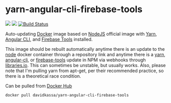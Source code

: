 # yarn-angular-cli-firebase-tools
[![](https://images.microbadger.com/badges/image/davidkassa/yarn-angular-cli-firebase-tools.svg)](https://microbadger.com/images/davidkassa/yarn-angular-cli-firebase-tools "Get your own image badge on microbadger.com") [![](https://images.microbadger.com/badges/commit/davidkassa/yarn-angular-cli-firebase-tools.svg)](https://microbadger.com/images/davidkassa/yarn-angular-cli-firebase-tools "Get your own commit badge on microbadger.com") [![Build Status](https://travis-ci.com/davidkassa/yarn-angular-cli-firebase-tools.svg?branch=8)](https://travis-ci.com/davidkassa/yarn-angular-cli-firebase-tools)

Auto-updating [Docker](https://www.docker.com/) image based on [NodeJS](https://nodejs.org) official image with [Yarn](https://yarnpkg.com/), [Angular CLI](https://cli.angular.io/), and [Firebase Tools](https://firebase.google.com/docs/hosting/quickstart) installed.

This image should be rebuilt automatically anytime there is an update to the [node](https://hub.docker.com/_/node/) docker container through a repository link and anytime there is a [yarn](https://www.npmjs.com/package/yarn), [angular-cli](https://www.npmjs.com/package/@angular/cli), or [firebase-tools](https://www.npmjs.com/package/firebase-tools) update in NPM via webhooks through [libraries.io](https://libraries.io). This can sometimes be unstable, but usually works. Also, please note that I'm pulling yarn from apt-get, per their recommended practice, so there is a theoretical race condition.

Can be pulled from [Docker Hub](https://hub.docker.com/r/davidkassa/yarn-angular-cli-firebase-tools/) 
```docker
docker pull davidkassa/yarn-angular-cli-firebase-tools
```
